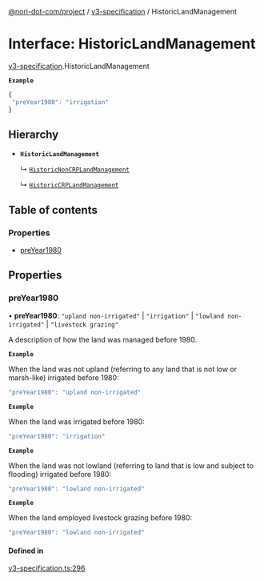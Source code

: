 [@nori-dot-com/project](../README.md) / [v3-specification](../modules/v3_specification.md) / HistoricLandManagement

# Interface: HistoricLandManagement

[v3-specification](../modules/v3_specification.md).HistoricLandManagement

**`Example`**

```js
{
 "preYear1980": "irrigation"
}
```

## Hierarchy

- **`HistoricLandManagement`**

  ↳ [`HistoricNonCRPLandManagement`](v3_specification.HistoricNonCRPLandManagement.md)

  ↳ [`HistoricCRPLandManagement`](v3_specification.HistoricCRPLandManagement.md)

## Table of contents

### Properties

- [preYear1980](v3_specification.HistoricLandManagement.md#preyear1980)

## Properties

### preYear1980

• **preYear1980**: ``"upland non-irrigated"`` \| ``"irrigation"`` \| ``"lowland non-irrigated"`` \| ``"livestock grazing"``

A description of how the land was managed before 1980.

**`Example`**

<caption>When the land was not upland (referring to any land that is not low or marsh-like) irrigated before 1980:</caption>

```js
"preYear1980": "upland non-irrigated"
```

**`Example`**

<caption>When the land was irrigated before 1980:</caption>

```js
"preYear1980": "irrigation"
```

**`Example`**

<caption>When the land was not lowland (referring to land that is low and subject to flooding) irrigated before 1980:</caption>

```js
"preYear1980": "lowland non-irrigated"
```

**`Example`**

<caption>When the land employed livestock grazing before 1980:</caption>

```js
"preYear1980": "lowland non-irrigated"
```

#### Defined in

[v3-specification.ts:296](https://github.com/nori-dot-eco/nori-dot-com/blob/1017fe3/packages/project/src/v3-specification.ts#L296)
